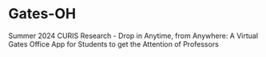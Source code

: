 # Gates-OH
Summer 2024 CURIS Research - Drop in Anytime, from Anywhere: A Virtual Gates Office App for Students to get the Attention of Professors
